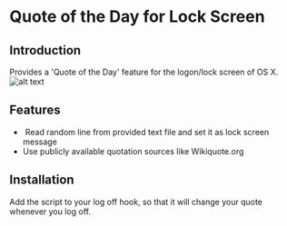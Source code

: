 Quote of the Day for Lock Screen
===============================

## Introduction
Provides a 'Quote of the Day' feature for the logon/lock screen of OS X.
![alt text](https://raw.githubusercontent.com/mweisz/mac-lockscreen-quote-of-the-day/master/docs/img/lock_screen.png "Login Screen with quotation.")

## Features
-  Read random line from provided text file and set it as lock screen message
-  Use publicly available quotation sources like Wikiquote.org

## Installation
Add the script to your log off hook, so that it will change your quote whenever you log off. 
